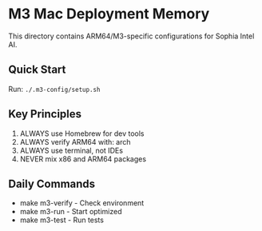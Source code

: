 # M3 Mac Deployment Memory

This directory contains ARM64/M3-specific configurations for Sophia Intel AI.

## Quick Start
Run: `./.m3-config/setup.sh`

## Key Principles
1. ALWAYS use Homebrew for dev tools
2. ALWAYS verify ARM64 with: arch
3. ALWAYS use terminal, not IDEs
4. NEVER mix x86 and ARM64 packages

## Daily Commands
- make m3-verify - Check environment
- make m3-run - Start optimized
- make m3-test - Run tests

